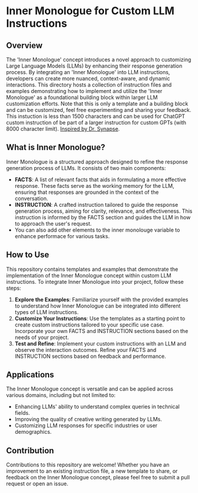 # Inner Monologue for Custom LLM Instructions

## Overview
The 'Inner Monologue' concept introduces a novel approach to customizing Large Language Models (LLMs) by enhancing their response generation process. By integrating an 'Inner Monologue' into LLM instructions, developers can create more nuanced, context-aware, and dynamic interactions. This directory hosts a collection of instruction files and examples demonstrating how to implement and utilize the 'Inner Monologue' as a foundational building block within larger LLM customization efforts. Note that this is only a template and a building block and can be customized, feel free experimenting and sharing your feedback. This instuction is less than 1500 characters and can be used for ChatGPT custom instruction of be part of a larger instruction for custom GPTs (with 8000 character limit). [Inspired by Dr. Synapse](https://github.com/ProfSynapse/Synapse_CoR).

## What is Inner Monologue?
Inner Monologue is a structured approach designed to refine the response generation process of LLMs. It consists of two main components:
- **FACTS**: A list of relevant facts that aids in formulating a more effective response. These facts serve as the working memory for the LLM, ensuring that responses are grounded in the context of the conversation.
- **INSTRUCTION**: A crafted instruction tailored to guide the response generation process, aiming for clarity, relevance, and effectiveness. This instruction is informed by the FACTS section and guides the LLM in how to approach the user's request.
- You can also add other elements to the inner monolouge variable to enhance performace for various tasks.

## How to Use
This repository contains templates and examples that demonstrate the implementation of the Inner Monologue concept within custom LLM instructions. To integrate Inner Monologue into your project, follow these steps:
1. **Explore the Examples**: Familiarize yourself with the provided examples to understand how Inner Monologue can be integrated into different types of LLM instructions.
2. **Customize Your Instructions**: Use the templates as a starting point to create custom instructions tailored to your specific use case. Incorporate your own FACTS and INSTRUCTION sections based on the needs of your project.
3. **Test and Refine**: Implement your custom instructions with an LLM and observe the interaction outcomes. Refine your FACTS and INSTRUCTION sections based on feedback and performance.

## Applications
The Inner Monologue concept is versatile and can be applied across various domains, including but not limited to:
- Enhancing LLMs' ability to understand complex queries in technical fields.
- Improving the quality of creative writing generated by LLMs.
- Customizing LLM responses for specific industries or user demographics.

## Contribution
Contributions to this repository are welcome! Whether you have an improvement to an existing instruction file, a new template to share, or feedback on the Inner Monologue concept, please feel free to submit a pull request or open an issue.
